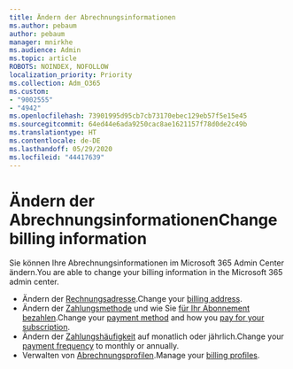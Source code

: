 ```yaml
---
title: Ändern der Abrechnungsinformationen
ms.author: pebaum
author: pebaum
manager: mnirkhe
ms.audience: Admin
ms.topic: article
ROBOTS: NOINDEX, NOFOLLOW
localization_priority: Priority
ms.collection: Adm_O365
ms.custom:
- "9002555"
- "4942"
ms.openlocfilehash: 73901995d95cb7cb73170ebec129eb57f5e15e45
ms.sourcegitcommit: 64ed44e6ada9250cac8ae1621157f78d0de2c49b
ms.translationtype: HT
ms.contentlocale: de-DE
ms.lasthandoff: 05/29/2020
ms.locfileid: "44417639"
---
```

# <a name="change-billing-information"></a><span data-ttu-id="452b2-102">Ändern der Abrechnungsinformationen</span><span class="sxs-lookup"><span data-stu-id="452b2-102">Change billing information</span></span>

<span data-ttu-id="452b2-103">Sie können Ihre Abrechnungsinformationen im Microsoft 365 Admin Center ändern.</span><span class="sxs-lookup"><span data-stu-id="452b2-103">You are able to change your billing information in the Microsoft 365 admin center.</span></span> 

- <span data-ttu-id="452b2-104">Ändern der [Rechnungsadresse](https://docs.microsoft.com/microsoft-365/commerce/billing-and-payments/change-your-billing-addresses).</span><span class="sxs-lookup"><span data-stu-id="452b2-104">Change your [billing address](https://docs.microsoft.com/microsoft-365/commerce/billing-and-payments/change-your-billing-addresses).</span></span>
- <span data-ttu-id="452b2-105">Ändern der [Zahlungsmethode](https://docs.microsoft.com/microsoft-365/commerce/billing-and-payments/manage-payment-methods) und wie Sie [für Ihr Abonnement bezahlen](https://docs.microsoft.com/microsoft-365/commerce/billing-and-payments/pay-for-your-subscription).</span><span class="sxs-lookup"><span data-stu-id="452b2-105">Change your [payment method](https://docs.microsoft.com/microsoft-365/commerce/billing-and-payments/manage-payment-methods) and how you [pay for your subscription](https://docs.microsoft.com/microsoft-365/commerce/billing-and-payments/pay-for-your-subscription).</span></span>
- <span data-ttu-id="452b2-106">Ändern der [Zahlungshäufigkeit](https://docs.microsoft.com/microsoft-365/commerce/billing-and-payments/change-payment-frequency) auf monatlich oder jährlich.</span><span class="sxs-lookup"><span data-stu-id="452b2-106">Change your [payment frequency](https://docs.microsoft.com/microsoft-365/commerce/billing-and-payments/change-payment-frequency) to monthly or annually.</span></span>
- <span data-ttu-id="452b2-107">Verwalten von [Abrechnungsprofilen](https://docs.microsoft.com/microsoft-365/commerce/billing-and-payments/manage-billing-profiles).</span><span class="sxs-lookup"><span data-stu-id="452b2-107">Manage your [billing profiles](https://docs.microsoft.com/microsoft-365/commerce/billing-and-payments/manage-billing-profiles).</span></span>
